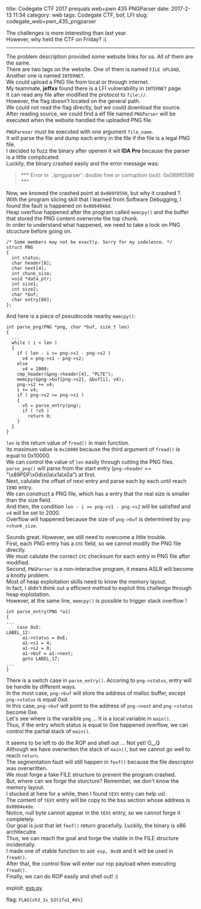 title: Codegate CTF 2017 prequals web+pwn 435 PNGParser 
date: 2017-2-13 11:34
category: web
tags: Codegate CTF, bof, LFI
slug: codegate_web+pwn_435_pngparser

The challenges is more interesting than last year.  
However, why held the CTF on Friday? :(  
* * *

The problem description provided some website links for us. All of them are the same.  
There are two tags on the website. One of them is named `FILE UPLOAD`, Another one is named `INTERNET`.  
We could upload a PNG file from local or through internet.  
My teammate, **jeffxx** found there is a LFI vulnerability in `INTERNET` page.  
It can read any file after modified the protocol to `file://`.  
However, the flag doesn't located on the general path.  
We could not read the flag directly, but we could download the source.  
After reading source, we could find a elf file named `PNGParser` will be executed when the website handled the uploaded PNG file.  

`PNGPareser` must be executed with one argument `file_name`.  
It will parse the file and dump each entry in the file if the file is a legal PNG file.  
I decided to fuzz the binary after openen it wit **IDA Pro** because the parser is a little complicated.  
Luckily, the binary crashed easily and the error message was:

> \*\*\* Error in `./pngparser': double free or corruption (out): 0x089f0598 \*\*\*

Now, we knowed the crashed point at `0x089f0598`, but why it crashed ?.  
With the program slicing skill that I learned from Software Debugging, I found the fault is happened on `0x0804946d`.  
Heap overflow happened after the program called `memcpy()` and the buffer that stored the PNG content overwrote the top chunk.  
In order to understand what happened, we need to take a look on PNG stcucture before going on.  

```
/* Some members may not be exactly. Sorry for my indolence. */
struct PNG
{
  int status;
  char header[8];
  char next[4];
  int chunk_size;
  void *data_ptr;
  int size1;
  int size2;
  char *buf;
  char entry[80];
};
```

And here is a piece of pseudocode nearby `memcpy()`:

```
int parse_png(PNG *png, char *buf, size_t len)
{
  ...
  while ( i < len )
  {
    if ( len - i >= png->s1 - png->s2 )
      v4 = png->s1 - png->s2;
    else
      v4 = 2000;
    cmp_header(&png->header[4], "PLTE");
    memcpy(&png->buf[png->s2], &buf[i], v4);
    png->s2 += v4;
    i += v4;
    if ( png->s2 >= png->s1 )
    {
      v5 = parse_entry(png);
      if ( !v5 )
        return 0;
    }
  }
}
```


`len` is the return value of `fread()` in main function.   
Its maximum value is `0x10000` because the third argument of `fread()` is equal to 0x10000.  
We can control the value of `len` easily through cutting the PNG files.  
`parse_png()` will parse from the start entry (`png->header` == "\x89PDF\x0d\x0a\x1a\x0a") at first.  
Next, calulate the offset of next entry and parse each by each until reach `IEND` entry.  
We can construct a PNG file, which has a entry that the real size is smaller than the size field.  
And then, the condition `len - i >= png->s1 - png->s2` will be satisfied and `v4` will be set to 2000.  
Overflow will happened because the size of `png->buf` is determined by `png->chunk_size`.  

Sounds great. However, we still need to overcome a little trouble.  
First, each PNG entry has a crc field, so we cannot modify the PNG file directly.  
We must calulate the correct crc checksum for each entry in PNG file after modified.  
Second, `PNGParser` is a non-interactive program, it means ASLR will become a knotty problem.  
Most of heap exploitation skills need to know the memory layout.  
In fact, I didn't think out a efficient method to exploit this challenge through heap exploitation.  
However, at the same line, `memcpy()` is possible to trigger stack overflow !  

```
int parse_entry(PNG *a1)
{
...
    case 0xD:
LABEL_12:
      a1->status = 0xE;
      a1->s1 = 4;
      a1->s2 = 0;
      a1->buf = a1->next;
      goto LABEL_17;
...
}
```

There is a switch case in `parse_entry()`. Accoring to `png->status`, entry will be handle by different ways.  
In the most case, `png->buf` will store the address of malloc buffer, except `png->status` is equal 0xd.  
In this case, `png->buf` will point to the address of `png->next` and `png->status` become 0xe.  
Let's see where is the varaible `png` ... It is a local variable in `main()`.  
Thus, if the entry which status is equal to 0xe happened overflow, we can control the partial stack of `main()`.   

It seems to be left to do the ROP and shell out ... Not yet! O__Q  
Although we have overwriten the stack of `main()`, but we cannot go well to reach `return`.  
The segmentation fault will still happen in `feof()` because the file descriptor was overwritten.  
We must forge a fake FILE structure to prevent the program crashed.  
But, where can we forge the sturcture? Remember, we don't know the memory layout.  
I stucked at here for a while, then I found `tEXt` entry can help us!.   
The content of `tEXt` entry will be copy to the bss section whose address is `0x0804e4de`.  
Notice, null byte cannot appear in the `tEXt` entry, so we cannot forge it completely.  
Our goal is just that let `feof()` return gracefully. Luckily, the binary is x86 architecutre.  
Thus, we can reach the goal and forge the vtable in the FILE structure incidentally.  
I made one of vtable function to `add esp, 0xd8` and it will be used in `fread()`.  
After that, the control flow will enter our rop payload when executing `fread()`.  
Finally, we can do ROP easily and shell out! :)

exploit: [exp.py]({filename}/exp/pngparser.py)  

flag: `FLAG{sh3_1s_b3t1fu1_#$%}`
